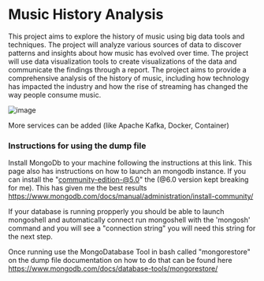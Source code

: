 # Music History Analysis

This project aims to explore the history of music using big data tools and techniques. The project will analyze various sources of data to discover patterns and insights about how music has evolved over time. The project will use data visualization tools to create visualizations of the data and communicate the findings through a report. The project aims to provide a comprehensive analysis of the history of music, including how technology has impacted the industry and how the rise of streaming has changed the way people consume music.


![image](https://user-images.githubusercontent.com/131318689/233862926-3cc56afb-63c3-4c17-a25b-17ea1423cf01.png)

More services can be added (like Apache Kafka, Docker, Container)



### Instructions for using the dump file

Install MongoDb to your machine following the instructions at this link.
This page also has instructions on how to launch an mongodb instance.
If you can install the "community-edition-@5.0" the (@6.0 version kept breaking for me).
This has given me the best results 
https://www.mongodb.com/docs/manual/administration/install-community/

If your database is running propperly you should be able to launch mongoshell and automatically connect 
run mongoshell with the 'mongosh' command and you will see a "connection string" you will need this string for the next step.

Once running use the MongoDatabase Tool in bash called "mongorestore" on the dump file 
documentation on how to do that can be found here
https://www.mongodb.com/docs/database-tools/mongorestore/





